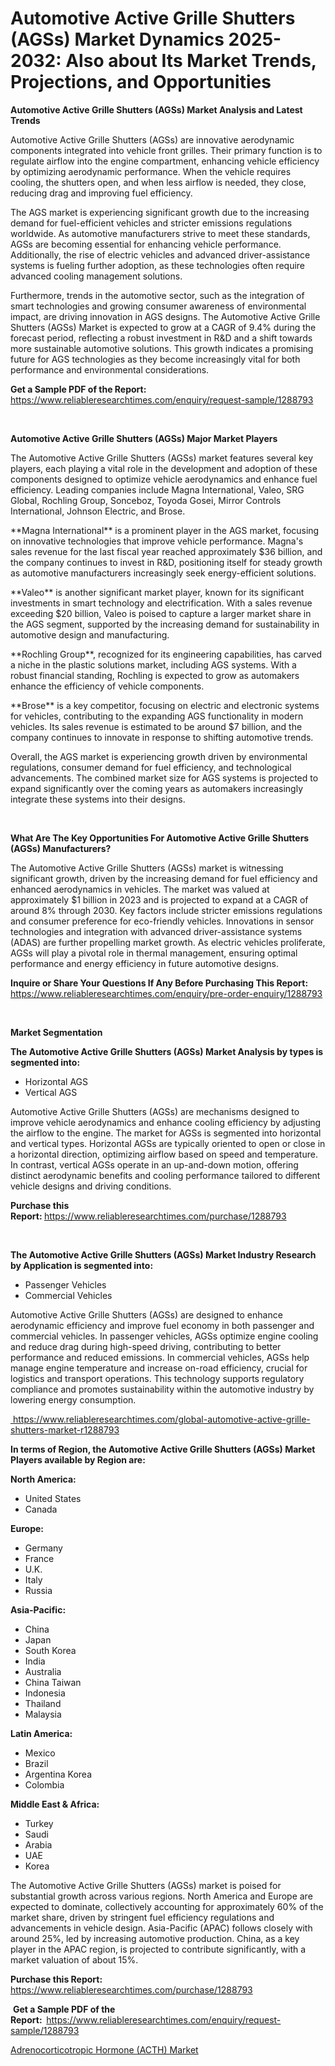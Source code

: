 <p><h1>Automotive Active Grille Shutters (AGSs) Market Dynamics 2025-2032: Also about Its Market Trends, Projections, and Opportunities</h1></p><p><strong>Automotive Active Grille Shutters (AGSs) Market Analysis and Latest Trends</strong></p>
<p><p>Automotive Active Grille Shutters (AGSs) are innovative aerodynamic components integrated into vehicle front grilles. Their primary function is to regulate airflow into the engine compartment, enhancing vehicle efficiency by optimizing aerodynamic performance. When the vehicle requires cooling, the shutters open, and when less airflow is needed, they close, reducing drag and improving fuel efficiency. </p><p>The AGS market is experiencing significant growth due to the increasing demand for fuel-efficient vehicles and stricter emissions regulations worldwide. As automotive manufacturers strive to meet these standards, AGSs are becoming essential for enhancing vehicle performance. Additionally, the rise of electric vehicles and advanced driver-assistance systems is fueling further adoption, as these technologies often require advanced cooling management solutions.</p><p>Furthermore, trends in the automotive sector, such as the integration of smart technologies and growing consumer awareness of environmental impact, are driving innovation in AGS designs. The Automotive Active Grille Shutters (AGSs) Market is expected to grow at a CAGR of 9.4% during the forecast period, reflecting a robust investment in R&D and a shift towards more sustainable automotive solutions. This growth indicates a promising future for AGS technologies as they become increasingly vital for both performance and environmental considerations.</p></p>
<p><strong>Get a Sample PDF of the Report:&nbsp;</strong> <a href="https://www.reliableresearchtimes.com/enquiry/request-sample/1288793?utm_campaign=2232&utm_medium=2&utm_source=Github&utm_content=ia&utm_term=29032025&utm_id=automotive-active-grille-shutters-agss">https://www.reliableresearchtimes.com/enquiry/request-sample/1288793</a></p>
<p>&nbsp;</p>
<p><strong>Automotive Active Grille Shutters (AGSs) Major Market Players</strong></p>
<p><p>The Automotive Active Grille Shutters (AGSs) market features several key players, each playing a vital role in the development and adoption of these components designed to optimize vehicle aerodynamics and enhance fuel efficiency. Leading companies include Magna International, Valeo, SRG Global, Rochling Group, Sonceboz, Toyoda Gosei, Mirror Controls International, Johnson Electric, and Brose.</p><p>**Magna International** is a prominent player in the AGS market, focusing on innovative technologies that improve vehicle performance. Magna's sales revenue for the last fiscal year reached approximately $36 billion, and the company continues to invest in R&D, positioning itself for steady growth as automotive manufacturers increasingly seek energy-efficient solutions.</p><p>**Valeo** is another significant market player, known for its significant investments in smart technology and electrification. With a sales revenue exceeding $20 billion, Valeo is poised to capture a larger market share in the AGS segment, supported by the increasing demand for sustainability in automotive design and manufacturing.</p><p>**Rochling Group**, recognized for its engineering capabilities, has carved a niche in the plastic solutions market, including AGS systems. With a robust financial standing, Rochling is expected to grow as automakers enhance the efficiency of vehicle components.</p><p>**Brose** is a key competitor, focusing on electric and electronic systems for vehicles, contributing to the expanding AGS functionality in modern vehicles. Its sales revenue is estimated to be around $7 billion, and the company continues to innovate in response to shifting automotive trends.</p><p>Overall, the AGS market is experiencing growth driven by environmental regulations, consumer demand for fuel efficiency, and technological advancements. The combined market size for AGS systems is projected to expand significantly over the coming years as automakers increasingly integrate these systems into their designs.</p></p>
<p>&nbsp;</p>
<p><strong>What Are The Key Opportunities For Automotive Active Grille Shutters (AGSs) Manufacturers?</strong></p>
<p><p>The Automotive Active Grille Shutters (AGSs) market is witnessing significant growth, driven by the increasing demand for fuel efficiency and enhanced aerodynamics in vehicles. The market was valued at approximately $1 billion in 2023 and is projected to expand at a CAGR of around 8% through 2030. Key factors include stricter emissions regulations and consumer preference for eco-friendly vehicles. Innovations in sensor technologies and integration with advanced driver-assistance systems (ADAS) are further propelling market growth. As electric vehicles proliferate, AGSs will play a pivotal role in thermal management, ensuring optimal performance and energy efficiency in future automotive designs.</p></p>
<p><strong>Inquire or Share Your Questions If Any Before Purchasing This Report:</strong> <a href="https://www.reliableresearchtimes.com/enquiry/pre-order-enquiry/1288793?utm_campaign=2232&utm_medium=2&utm_source=Github&utm_content=ia&utm_term=29032025&utm_id=automotive-active-grille-shutters-agss">https://www.reliableresearchtimes.com/enquiry/pre-order-enquiry/1288793</a></p>
<p>&nbsp;</p>
<p><strong>Market Segmentation</strong></p>
<p><strong>The Automotive Active Grille Shutters (AGSs) Market Analysis by types is segmented into:</strong></p>
<p><ul><li>Horizontal AGS</li><li>Vertical AGS</li></ul></p>
<p><p>Automotive Active Grille Shutters (AGSs) are mechanisms designed to improve vehicle aerodynamics and enhance cooling efficiency by adjusting the airflow to the engine. The market for AGSs is segmented into horizontal and vertical types. Horizontal AGSs are typically oriented to open or close in a horizontal direction, optimizing airflow based on speed and temperature. In contrast, vertical AGSs operate in an up-and-down motion, offering distinct aerodynamic benefits and cooling performance tailored to different vehicle designs and driving conditions.</p></p>
<p><strong>Purchase this Report:&nbsp;</strong><a href="https://www.reliableresearchtimes.com/purchase/1288793?utm_campaign=2232&utm_medium=2&utm_source=Github&utm_content=ia&utm_term=29032025&utm_id=automotive-active-grille-shutters-agss">https://www.reliableresearchtimes.com/purchase/1288793</a></p>
<p>&nbsp;</p>
<p><strong>The Automotive Active Grille Shutters (AGSs) Market Industry Research by Application is segmented into:</strong></p>
<p><ul><li>Passenger Vehicles</li><li>Commercial Vehicles</li></ul></p>
<p><p>Automotive Active Grille Shutters (AGSs) are designed to enhance aerodynamic efficiency and improve fuel economy in both passenger and commercial vehicles. In passenger vehicles, AGSs optimize engine cooling and reduce drag during high-speed driving, contributing to better performance and reduced emissions. In commercial vehicles, AGSs help manage engine temperature and increase on-road efficiency, crucial for logistics and transport operations. This technology supports regulatory compliance and promotes sustainability within the automotive industry by lowering energy consumption.</p></p>
<p><a href="https://www.reliableresearchtimes.com/global-automotive-active-grille-shutters-market-r1288793?utm_campaign=2232&utm_medium=2&utm_source=Github&utm_content=ia&utm_term=29032025&utm_id=automotive-active-grille-shutters-agss">&nbsp;https://www.reliableresearchtimes.com/global-automotive-active-grille-shutters-market-r1288793</a></p>
<p><strong>In terms of Region, the Automotive Active Grille Shutters (AGSs) Market Players available by Region are:</strong></p>
<p>
    <p> <strong> North America: </strong>
        <ul>
            <li>United States</li>
            <li>Canada</li>
        </ul>
        </p> 
    <p> <strong> Europe: </strong>
        <ul>
            <li>Germany</li>
            <li>France</li>
            <li>U.K.</li>
            <li>Italy</li>
            <li>Russia</li>
        </ul>
        </p> 
    <p> <strong> Asia-Pacific: </strong>
        <ul>
            <li>China</li>
            <li>Japan</li>
            <li>South Korea</li>
            <li>India</li>
            <li>Australia</li>
            <li>China Taiwan</li>
            <li>Indonesia</li>
            <li>Thailand</li>
            <li>Malaysia</li>
        </ul>
        </p> 
    <p> <strong> Latin America: </strong>
        <ul>
            <li>Mexico</li>
            <li>Brazil</li>
            <li>Argentina Korea</li>
            <li>Colombia</li>
        </ul>
        </p> 
    <p> <strong> Middle East & Africa: </strong>
        <ul>
            <li>Turkey</li>
            <li>Saudi</li>
            <li>Arabia</li>
            <li>UAE</li>
            <li>Korea</li>
        </ul>
    </p>
    </p>
<p><p>The Automotive Active Grille Shutters (AGSs) market is poised for substantial growth across various regions. North America and Europe are expected to dominate, collectively accounting for approximately 60% of the market share, driven by stringent fuel efficiency regulations and advancements in vehicle design. Asia-Pacific (APAC) follows closely with around 25%, led by increasing automotive production. China, as a key player in the APAC region, is projected to contribute significantly, with a market valuation of about 15%.</p></p>
<p><strong>Purchase this Report: </strong><a href="https://www.reliableresearchtimes.com/purchase/1288793?utm_campaign=2232&utm_medium=2&utm_source=Github&utm_content=ia&utm_term=29032025&utm_id=automotive-active-grille-shutters-agss">https://www.reliableresearchtimes.com/purchase/1288793</a></p>
<p>&nbsp;<strong>Get a Sample PDF of the Report:&nbsp;&nbsp;</strong><a href="https://www.reliableresearchtimes.com/enquiry/request-sample/1288793?utm_campaign=2232&utm_medium=2&utm_source=Github&utm_content=ia&utm_term=29032025&utm_id=automotive-active-grille-shutters-agss">https://www.reliableresearchtimes.com/enquiry/request-sample/1288793</a></p>
<p><strong></strong></p>
<p><p><a href="https://github.com/nicoletavirag/Market-Research-Report-List-5/blob/main/adrenocorticotropic-hormone-acth-market.md?utm_campaign=2232&utm_medium=2&utm_source=Github&utm_content=ia&utm_term=29032025&utm_id=automotive-active-grille-shutters-agss">Adrenocorticotropic Hormone (ACTH) Market</a></p></p>